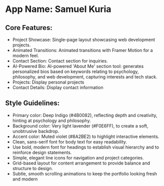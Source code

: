 # **App Name**: Samuel Kuria

## Core Features:

- Project Showcase: Single-page layout showcasing web development projects.
- Animated Transitions: Animated transitions with Framer Motion for a modern feel.
- Contact Section: Contact section for inquiries.
- AI-Powered Bio: AI-powered 'About Me' section tool: generates personalized bios based on keywords relating to psychology, philosophy, and web development, capturing interests and tech stack.
- Projects: Display personal projects
- Contact Details: Display contact information

## Style Guidelines:

- Primary color: Deep Indigo (#4B0082), reflecting depth and creativity, hinting at psychology and philosophy.
- Background color: Very light lavender (#F0E6FF), to create a soft, unobtrusive backdrop.
- Accent color: Muted violet (#8A2BE2) to highlight interactive elements.
- Clean, sans-serif font for body text for easy readability.
- Use bold, modern font for headings to establish visual hierarchy and to reinforce design statements.
- Simple, elegant line icons for navigation and project categories.
- Grid-based layout for content arrangement to provide balance and structure to design.
- Subtle, smooth scrolling animations to keep the portfolio looking fresh and modern
